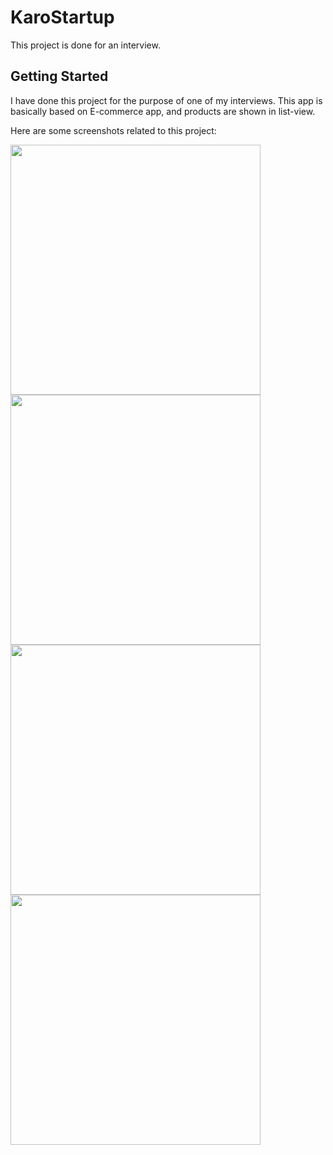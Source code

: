 # KaroStartup

This project is done for an interview.

## Getting Started

I have done this project for the purpose of one of my interviews. This app is basically based on E-commerce app, and products are shown in list-view.

Here are some screenshots related to this project:

<img src="https://user-images.githubusercontent.com/76874409/203781191-2047f60f-064f-44bd-b4fd-f63c386a4396.png" data-canonical-src="https://user-images.githubusercontent.com/76874409/203781191-2047f60f-064f-44bd-b4fd-f63c386a4396.png" height="400" />

<img src="https://user-images.githubusercontent.com/76874409/203782487-c9a19229-c8fb-47a1-aa0a-576b01549759.png" data-canonical-src="https://user-images.githubusercontent.com/76874409/203782487-c9a19229-c8fb-47a1-aa0a-576b01549759.png" height="400" />

<img src="https://user-images.githubusercontent.com/76874409/203782548-dea4352c-8eb0-48e6-9266-e207e2162db1.png" data-canonical-src="https://user-images.githubusercontent.com/76874409/203782548-dea4352c-8eb0-48e6-9266-e207e2162db1.png" height="400" />

<img src="https://user-images.githubusercontent.com/76874409/203782571-13eaa792-858e-49b1-b14d-8636e085d650.png" data-canonical-src="https://user-images.githubusercontent.com/76874409/203782571-13eaa792-858e-49b1-b14d-8636e085d650.png" height="400" />
